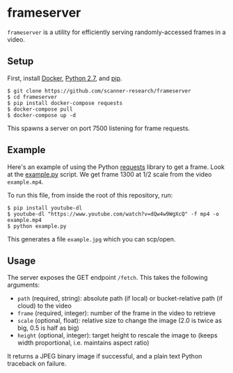 # frameserver

`frameserver` is a utility for efficiently serving randomly-accessed frames in a video.

## Setup
First, install [Docker](https://docs.docker.com/engine/installation/#supported-platforms), [Python 2.7](https://www.python.org/downloads/), and [pip](https://pip.pypa.io/en/stable/installing/).

```
$ git clone https://github.com/scanner-research/frameserver
$ cd frameserver
$ pip install docker-compose requests
$ docker-compose pull
$ docker-compose up -d
```

This spawns a server on port 7500 listening for frame requests.

## Example

Here's an example of using the Python [requests](http://docs.python-requests.org/en/master/) library to get a frame. Look at the [example.py](https://github.com/scanner-research/frameserver/blob/master/example.py) script. We get frame 1300 at 1/2 scale from the video `example.mp4`.

To run this file, from inside the root of this repository, run:

```
$ pip install youtube-dl
$ youtube-dl "https://www.youtube.com/watch?v=dQw4w9WgXcQ" -f mp4 -o example.mp4
$ python example.py
```

This generates a file `example.jpg` which you can scp/open.

## Usage

The server exposes the GET endpoint `/fetch`. This takes the following arguments:
* `path` (required, string): absolute path (if local) or bucket-relative path (if cloud) to the video
* `frame` (required, integer): number of the frame in the video to retrieve
* `scale` (optional, float): relative size to change the image (2.0 is twice as big, 0.5 is half as big)
* `height` (optional, integer): target height to rescale the image to (keeps width proportional, i.e. maintains aspect ratio)

It returns a JPEG binary image if successful, and a plain text Python traceback on failure.
